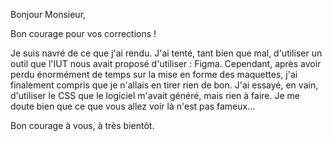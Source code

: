 Bonjour Monsieur,

Bon courage pour vos corrections !

Je suis navré de ce que j'ai rendu. J'ai tenté, tant bien que mal, d'utiliser un outil que l'IUT nous avait proposé d'utiliser : Figma. Cependant, après avoir perdu énormément de temps sur la mise en forme des maquettes, j'ai finalement compris que je n'allais en tirer rien de bon. J'ai essayé, en vain, d'utiliser le CSS que le logiciel m'avait généré, mais rien à faire. Je me doute bien que ce que vous allez voir là n'est pas fameux...

Bon courage à vous, à très bientôt.
